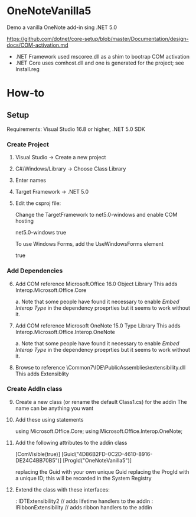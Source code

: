 # OneNoteVanilla5
Demo a vanilla OneNote add-in sing .NET 5.0

https://github.com/dotnet/core-setup/blob/master/Documentation/design-docs/COM-activation.md

* .NET Framework used mscoree.dll as a shim to bootrap COM activation
* .NET Core uses comhost.dll and one is generated for the project; see Install.reg


# How-to

## Setup

Requirements: Visual Studio 16.8 or higher, .NET 5.0 SDK

### Create Project

1. Visual Studio -> Create a new project

2. C#/Windows/Library -> Choose Class Library

3. Enter names

4. Target Framework -> .NET 5.0

5. Edit the csproj file:

   Change the TargetFramework to net5.0-windows and enable COM hosting

     <TargetFramework>net5.0-windows</TargetFramework>
     <EnableComHosting>true</EnableComHosting>

   To use Windows Forms, add the UseWindowsForms element

     <UseWindowsForm>true</UseWindowsForms>


### Add Dependencies

6. Add COM reference Microsoft.Office 16.0 Object Library
   This adds Interop.Microsoft.Office.Core

   a. Note that some people have found it necessary to enable _Embed Interop Type_ in the
      dependency proeprties but it seems to work without it.

7. Add COM reference Microsoft OneNote 15.0 Type Library
   This adds Interop.Microsoft.Office.Interop.OneNote

   a. Note that some people have found it necessary to enable _Embed Interop Type_ in the
      dependency proeprties but it seems to work without it.

8. Browse to reference <VSpath>\Common7\IDE\PublicAssemblies\extensibility.dll
   This adds Extensiblity


### Create AddIn class

9. Create a new class (or rename the default Class1.cs) for the addin
   The name can be anything you want

10. Add these using statements

    using Microsoft.Office.Core;
    using Microsoft.Office.Interop.OneNote;

11. Add the following attributes to the addin class

    [ComVisible(true)]
    [Guid("4D86B2FD-0C2D-4610-8916-DE24C4BB70B5")]
    [ProgId("OneNoteVanilla5")]

    replacing the Guid with your own unique Guid
    replacing the ProgId with a unique ID; this will be recorded in the System Registry

12. Extend the class with these interfaces:

    : IDTExtensibility2     // adds lifetime handlers to the addin
    : IRibbonExtensibility  // adds ribbon handlers to the addin
